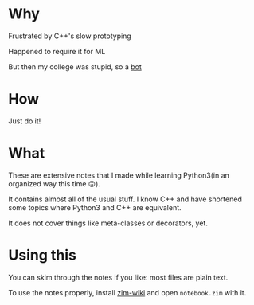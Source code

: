 # Why 
Frustrated by C++'s slow prototyping

Happened to require it for ML

But then my college was stupid, so a [bot](https://github.com/dormant-sanjarcode/attend_lecture_bot)

# How
Just do it!

# What

These are extensive notes that I made while learning Python3(in an organized way this time 🙃️).

It contains almost all of the usual stuff. I know C++ and have shortened some topics where Python3 and C++ are equivalent.

It does not cover things like meta-classes or decorators, yet.

# Using this
You can skim through the notes if you like: most files are plain text.

To use the notes properly, install [zim-wiki](https://zim-wiki.org/index.html) and open `notebook.zim` with it.
